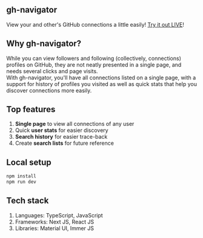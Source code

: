 ## gh-navigator
View your and other's GitHub connections a little easily! [Try it out LIVE](https://gh-maps-frontend.vercel.app/)!

## Why gh-navigator?
While you can view followers and following (collectively, connections) profiles on GitHub, they are not neatly presented in a single page, and needs several clicks and page visits.\
With gh-navigator, you'll have all connections listed on a single page, with a support for history of profiles you visited as well as quick stats that help you discover connections more easily.

## Top features
1. **Single page** to view all connections of any user
2. Quick **user stats** for easier discovery
3. **Search history** for easier trace-back
4. Create **search lists** for future reference

## Local setup
```sh
npm install
npm run dev
```

## Tech stack
1. Languages: TypeScript, JavaScript
2. Frameworks: Next JS, React JS
3. Libraries: Material UI, Immer JS
